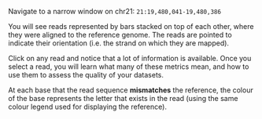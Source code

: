 <script>
import { Icon } from "sveltestrap";
import Link from "$components/Link.svelte";
import Alert from "$components/Alert.svelte";
import IGVUpdateBtn from "$components/igv/IGVUpdateBtn.svelte";
</script>

Navigate to a narrow window on chr21: `21:19,480,041-19,480,386`

<IGVUpdateBtn locus="21:19,480,041-19,480,386" />

You will see reads represented by bars stacked on top of each other, where they were aligned to the reference genome. The reads are pointed to indicate their orientation (i.e. the strand on which they are mapped).

Click on any read and notice that a lot of information is available. Once you select a read, you will learn what many of these metrics mean, and how to use them to assess the quality of your datasets.

At each base that the read sequence **mismatches** the reference, the colour of the base represents the letter that exists in the read (using the same colour legend used for displaying the reference).
